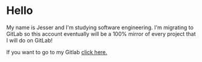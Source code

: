 # Hello

My name is Jesser and I'm studying software engineering. I'm migrating to GitLab so this account eventually will be a 100% mirror of every project that I will do on GitLab!

If you want to go to my Gitlab [click here.][1]

[1]: https://gitlab.com/jesseruu

